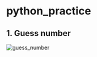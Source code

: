 
# python_practice

## 1. Guess number
   ![guess_number](https://user-images.githubusercontent.com/65603485/114981524-c5cbdc00-9eab-11eb-90fa-ddb022e28dea.PNG)
